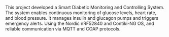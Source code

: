 This project developed a Smart Diabetic Monitoring and Controlling System. The system enables continuous monitoring of glucose levels, heart rate, and blood pressure. It manages insulin and glucagon pumps and triggers emergency alerts. Using the Nordic nRF52840 and Contiki-NG OS, and reliable communication via MQTT and COAP protocols.
